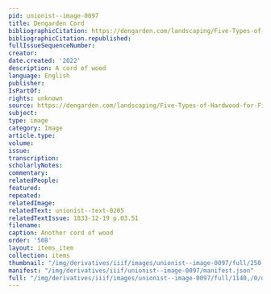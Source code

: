 ```yaml
---
pid: unionist--image-0097
title: Dengarden Cord
bibliographicCitation: https://dengarden.com/landscaping/Five-Types-of-Hardwood-for-Firewood
bibliographicCitation.republished: 
fullIssueSequenceNumber: 
creator: 
date.created: '2022'
description: A cord of wood
language: English
publisher: 
IsPartOf: 
rights: unknown
source: https://dengarden.com/landscaping/Five-Types-of-Hardwood-for-Firewood
subject: 
type: image
category: Image
article.type: 
volume: 
issue: 
transcription: 
scholarlyNotes: 
commentary: 
relatedPeople: 
featured: 
repeated: 
relatedImage: 
relatedText: unionist--text-0205
relatedTextIssue: 1833-12-19 p.03.51
filename: 
caption: Another cord of wood
order: '508'
layout: items_item
collection: items
thumbnail: "/img/derivatives/iiif/images/unionist--image-0097/full/250,/0/default.jpg"
manifest: "/img/derivatives/iiif/unionist--image-0097/manifest.json"
full: "/img/derivatives/iiif/images/unionist--image-0097/full/1140,/0/default.jpg"
---
```

